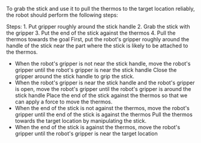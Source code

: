 To grab the stick and use it to pull the thermos to the target location reliably, the robot should perform the following steps:

Steps:  1. Put gripper roughly around the stick handle  2. Grab the stick with the gripper  3. Put the end of the stick against the thermos  4. Pull the thermos towards the goal
First, put the robot's gripper roughly around the handle of the stick near the part where the stick is likely to be attached to the thermos. 
- When the robot's gripper is not near the stick handle, move the robot's gripper until the robot's gripper is near the stick handle
Close the gripper around the stick handle to grip the stick.
- When the robot's gripper is near the stick handle and the robot's gripper is open, move the robot's gripper until the robot's gripper is around the stick handle
Place the end of the stick against the thermos so that we can apply a force to move the thermos.
- When the end of the stick is not against the thermos, move the robot's gripper until the end of the stick is against the thermos
Pull the thermos towards the target location by manipulating the stick.
- When the end of the stick is against the thermos, move the robot's gripper until the robot's gripper is near the target location